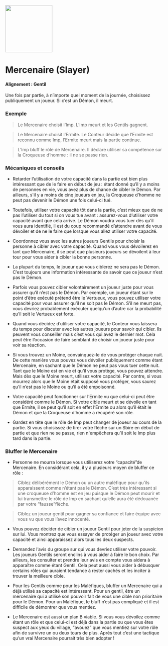 <img src="https://github.com/brain-academy/wiki/blob/master/public/img/blood-on-the-clocktower/roles/slayer.png?raw=true" height="150"> 

# Mercenaire (Slayer)

#### Alignement : Gentil

Une fois par partie, à n’importe quel moment de la journée, choisissez publiquement un joueur. Si c’est un Démon, il meurt.


### Exemple
> Le Mercenaire choisit l’Imp. L’Imp meurt et les Gentils gagnent.

> Le Mercenaire choisit l’Ermite. Le Conteur décide que l’Ermite est reconnu comme Imp, l’Ermite meurt mais la partie continue.

> L’Imp bluff le rôle de Mercenaire. Il déclare utiliser sa compétence sur la Croqueuse d’homme : il ne se passe rien.


### Mécaniques et conseils
- Retarder l’utilisation de votre capacité dans la partie est bien plus intéressant que de le faire en début de jeu :  étant donné qu’il y a moins de personnes en vie, vous avez plus de chance de cibler le Démon. Par ailleurs, s'il y a moins de cinq joueurs en jeu, la Croqueuse d’homme ne peut pas devenir le Démon une fois celui-ci tué.

- Toutefois, utiliser votre capacité tôt dans la partie, c’est mieux que de ne pas l’utiliser du tout si on vous tue avant : assurez-vous d’utiliser votre capacité avant que cela arrive. Le Démon voudra vous tuer dès qu’il vous aura identifié, il est du coup recommandé d’attendre avant de vous dévoiler et de ne le faire que lorsque vous allez utiliser votre capacité.

- Coordonnez vous avec les autres joueurs Gentils pour choisir la personne à cibler avec votre capacité. Quand vous vous dévoilerez en tant que Mercenaire, il se peut que plusieurs joueurs se dévoilent à leur tour pour vous aider à cibler la bonne personne.

- La plupart du temps, le joueur que vous ciblerez ne sera pas le Démon. C’est toujours une information intéressante de savoir que ce joueur n’est pas le Démon.

- Parfois vous pouvez cibler volontairement un joueur juste pour vous assurer qu’il n’est pas le Démon. Par exemple, un joueur étant sur le point d’être exécuté prétend être le Vertueux, vous pouvez utiliser votre capacité pour vous assurer qu’il ne soit pas le Démon. S’il ne meurt pas, vous devriez probablement exécuter quelqu’un d’autre car la probabilité qu’il soit le Vertueux est forte.

- Quand vous décidez d’utiliser votre capacité, le Conteur vous laissera du temps pour discuter avec les autres joueurs pour savoir qui cibler. Ils peuvent vous conseiller mais c’est vous qui avez le dernier mot. Cela peut être l’occasion de faire semblant de choisir un joueur juste pour voir sa réaction. 

- Si vous trouvez un Moine, convainquez-le de vous protéger chaque nuit. De cette manière vous pouvez vous dévoiler publiquement comme étant Mercenaire, en sachant que le Démon ne peut pas vous tuer cette nuit. Tant que le Moine est en vie et qu’il vous protège, vous pouvez attendre. Mais dès que le Moine meurt, utilisez votre capacité. Par contre, si vous mourrez alors que le Moine était supposé vous protéger, vous saurez qu’il n’est pas le Moine ou qu’il a été empoisonné.

- Votre capacité peut fonctionner sur l’Ermite vu que celui-ci peut être considéré comme le Démon. Si votre cible meurt et se dévoile en tant que Ermite, il se peut qu’il soit en effet l’Ermite ou alors qu’il était le Démon et que la Croqueuse d’homme a récupéré son rôle.

- Gardez en tête que le rôle de Imp peut changer de joueur au cours de la partie. Si vous choisissez de tirer votre flèche sur un Sbire en début de partie et que rien ne se passe, rien n'empêchera qu’il soit le Imp plus tard dans la partie.


### Bluffer le Mercenaire
- Personne ne mourra lorsque vous utiliserez votre “capacité”de Mercenaire. En considérant cela, il y a plusieurs moyen de bluffer ce rôle :

> Ciblez délibérément le Démon ou un autre maléfique pour qu’ils apparaissent comme n’étant pas le Démon. C’est très intéressant si une croqueuse d’homme est en jeu puisque le Démon peut mourir et lui transmettre le rôle de Imp en sachant qu’elle aura été dédouanée par votre “fausse”flèche.

> Ciblez un joueur gentil pour gagner sa confiance et faire équipe avec vous vu que vous l’avez innocenté.

- Vous pouvez décider de cibler un joueur Gentil pour jeter de la suspicion sur lui. Vous montrez que vous essayer de protéger un joueur avec votre capacité et ainsi apparaissez alors tous les deux suspects.

- Demandez l’avis du groupe sur qui vous devriez utiliser votre pouvoir. Les joueurs Gentils seront enclins à vous aider à faire le bon choix. Par ailleurs, les consulter et prendre leur avis en compte vous aidera à apparaître comme étant Gentil. Cela peut aussi  vous aider à débusquer certains rôles qui auraient tendance à rester cachés et les inciter à trouver la meilleure cible.

- Pour les Gentils comme pour les Maléfiques, bluffer un Mercenaire qui a déjà utilisé sa capacité est intéressant. Pour un gentil, être un mercenaire qui a utilisé son pouvoir fait de vous une cible non prioritaire pour le Démon. Pour un Maléfique, le bluff n’est pas compliqué et il est difficile de démontrer que vous mentiez.

- Le Mercenaire est aussi un plan B viable. Si vous vous dévoilez comme étant un rôle et que celui-ci est déjà dans la partie ou que vous êtes suspect aux yeux du village, “avouez” que vous mentiez sur votre rôle afin de survivre un ou deux tours de plus. Après tout c’est une tactique qu’un vrai Mercenaire pourrait très bien adopter !
